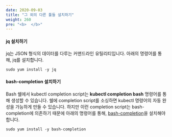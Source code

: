 ```yaml
---
date: 2020-09-03
title: "그 외의 다른 툴들 설치하기"
weight: 260
pre: "<b>  </b>"
---
```


#### jq 설치하기
jq는 JSON 형식의 데이터를 다루는 커맨드라인 유틸리티입니다. 아래의 명령어를 통해, jq를 설치합니다.
```
sudo yum install -y jq
```

#### bash-completion 설치하기
Bash 쉘에서 kubectl completion script는 **kubectl completion bash** 명령어를 통해 생성할 수 있습니다. 쉘에 completion script를 소싱하면 kubectl 명령어의 자동 완성을 가능하게 만들 수 있습니다. 하지만 이런 completion script는 bash-completion에 의존하기 때문에 아래의 명령어를 통해, [bash-completion](https://github.com/scop/bash-completion#installation)을 설치해야 합니다.
```
sudo yum install -y bash-completion
```